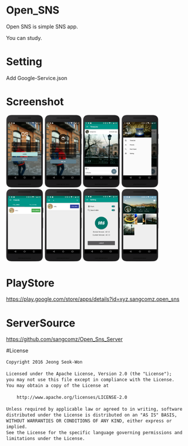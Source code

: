 # Open_SNS
Open SNS is simple SNS app.

You can study.

# Setting 
Add Google-Service.json

# Screenshot

<img src="/img/1.png" width=20%>
<img src="/img/2.png" width=20%>
<img src="/img/3.png" width=20%>
<img src="/img/4.png" width=20%>
<img src="/img/5.png" width=20%>
<img src="/img/6.png" width=20%>
<img src="/img/7.png" width=20%>
<img src="/img/8.png" width=20%>

# PlayStore
https://play.google.com/store/apps/details?id=xyz.sangcomz.open_sns

# ServerSource
https://github.com/sangcomz/Open_Sns_Server

#License

    Copyright 2016 Jeong Seok-Won

    Licensed under the Apache License, Version 2.0 (the "License");
    you may not use this file except in compliance with the License.
    You may obtain a copy of the License at

        http://www.apache.org/licenses/LICENSE-2.0

    Unless required by applicable law or agreed to in writing, software
    distributed under the License is distributed on an "AS IS" BASIS,
    WITHOUT WARRANTIES OR CONDITIONS OF ANY KIND, either express or implied.
    See the License for the specific language governing permissions and
    limitations under the License.

